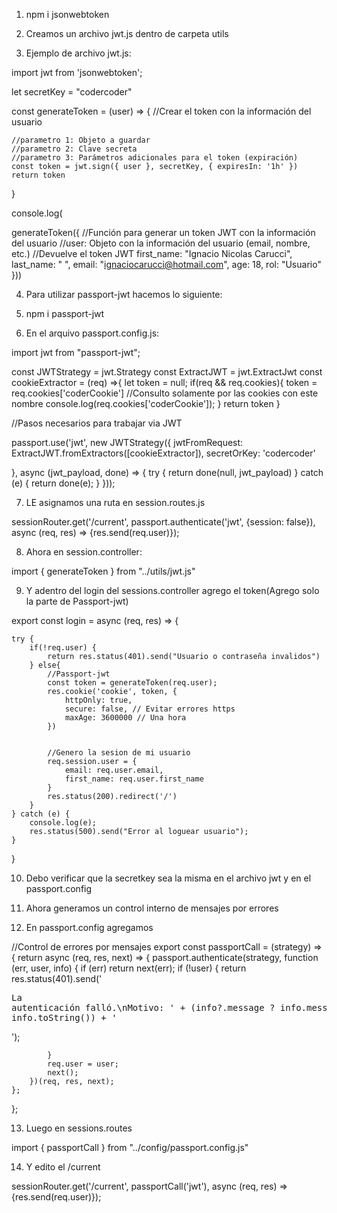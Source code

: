 1) npm i jsonwebtoken

2) Creamos un archivo jwt.js dentro de carpeta utils

3) Ejemplo de archivo jwt.js:

import jwt from 'jsonwebtoken';

let secretKey = "codercoder"

const generateToken = (user) => {
    //Crear el token con la información del usuario

    //parametro 1: Objeto a guardar
    //parametro 2: Clave secreta
    //parametro 3: Parámetros adicionales para el token (expiración)
    const token = jwt.sign({ user }, secretKey, { expiresIn: '1h' })
    return token
}

console.log(

generateToken({
    //Función para generar un token JWT con la información del usuario
    //user: Objeto con la información del usuario (email, nombre, etc.)
    //Devuelve el token JWT
    first_name: "Ignacio Nicolas Carucci",
    last_name: " ",
    email: "ignaciocarucci@hotmail.com",
    age: 18,
    rol: "Usuario"
}))

4) Para utilizar passport-jwt hacemos lo siguiente:

5) npm i passport-jwt

6) En el arquivo passport.config.js:

import jwt from "passport-jwt";

const JWTStrategy = jwt.Strategy
const ExtractJWT = jwt.ExtractJwt
const cookieExtractor = (req) =>{
    let token = null;
    if(req && req.cookies){
        token = req.cookies['coderCookie'] //Consulto solamente por las cookies con este nombre
        console.log(req.cookies['coderCookie']);
    }
    return token
}

//Pasos necesarios para trabajar via JWT

passport.use('jwt', new JWTStrategy({
    jwtFromRequest: ExtractJWT.fromExtractors([cookieExtractor]),
    secretOrKey: 'codercoder'

}, async (jwt_payload, done) => {
    try {
        return done(null, jwt_payload)
    } catch (e) {
        return done(e);
    }
}));

7) LE asignamos una ruta en session.routes.js

sessionRouter.get('/current', passport.authenticate('jwt', {session: false}), async (req, res) => {res.send(req.user)});

8) Ahora en session.controller:

import { generateToken } from "../utils/jwt.js"

9) Y adentro del login del sessions.controller agrego el token(Agrego solo la parte de Passport-jwt)

export const login = async (req, res) => {
    
    try {
        if(!req.user) {
            return res.status(401).send("Usuario o contraseña invalidos")
        } else{
            //Passport-jwt
            const token = generateToken(req.user);
            res.cookie('cookie', token, {
                httpOnly: true,
                secure: false, // Evitar errores https
                maxAge: 3600000 // Una hora
            })


            //Genero la sesion de mi usuario
            req.session.user = {
                email: req.user.email,
                first_name: req.user.first_name
            }
            res.status(200).redirect('/')
        }
    } catch (e) {
        console.log(e);
        res.status(500).send("Error al loguear usuario");
    }
}

10) Debo verificar que la secretkey sea la misma en el archivo jwt y en el passport.config

11) Ahora generamos un control interno de mensajes por errores

12) En passport.config agregamos

//Control de errores por mensajes
export const passportCall = (strategy) => {
    return async (req, res, next) => {
        passport.authenticate(strategy, function (err, user, info) {
            if (err) return next(err);
            if (!user) {
                return res.status(401).send('<pre>La autenticación falló.\nMotivo: ' + (info?.message ? info.message : info.toString()) + '</pre>');

            }
            req.user = user;
            next();
        })(req, res, next);
    };
};


13) Luego en sessions.routes

import { passportCall } from "../config/passport.config.js"

14) Y edito el /current

sessionRouter.get('/current', passportCall('jwt'), async (req, res) => {res.send(req.user)});